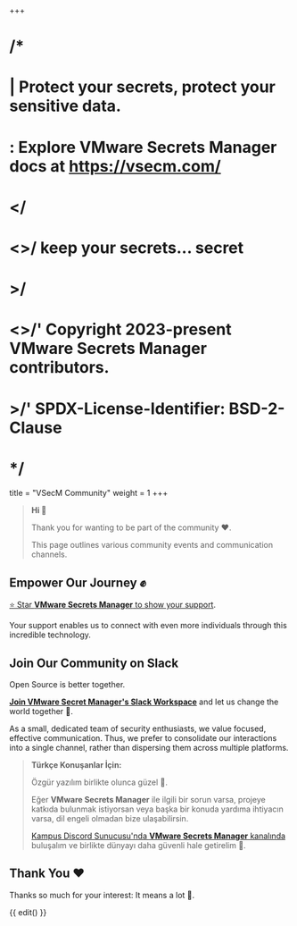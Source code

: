 +++
# /*
# |    Protect your secrets, protect your sensitive data.
# :    Explore VMware Secrets Manager docs at https://vsecm.com/
# </
# <>/  keep your secrets... secret
# >/
# <>/' Copyright 2023-present VMware Secrets Manager contributors.
# >/'  SPDX-License-Identifier: BSD-2-Clause
# */

title = "VSecM Community"
weight = 1
+++

> **Hi 👋**
>
> Thank you for wanting to be part of the community ❤️.
>
> This page outlines various community events and communication channels.

## Empower Our Journey ✊

[⭐️ Star **VMware Secrets Manager** to show your support](https://github.com/vmware-tanzu/secrets-manager).

Your support enables us to connect with even more individuals through this 
incredible technology.

## Join Our Community on Slack

Open Source is better together.

[**Join VMware Secret Manager's Slack Workspace**][slack]
and let us change the world together 🤘.

As a small, dedicated team of security enthusiasts, we value focused, effective
communication. Thus, we prefer to consolidate our interactions into a single
channel, rather than dispersing them across multiple platforms.

> **Türkçe Konuşanlar İçin:**
>
> Özgür yazılım birlikte olunca güzel 🤗.
>
> Eğer **VMware Secrets Manager** ile ilgili bir sorun varsa, projeye
> katkıda bulunmak istiyorsan veya başka bir konuda yardıma ihtiyacın varsa,
> dil engeli olmadan bize ulaşabilirsin.
>
> [Kampus Discord Sunucusu'nda **VMware Secrets Manager** kanalında][kampus]
> buluşalım ve birlikte dünyayı daha güvenli hale getirelim 🤘.

[kampus]: https://discord.gg/kampus "Join Kampus Discord Server"

## Thank You  ❤️

Thanks so much for your interest: It means a lot 🙏.

[ticket]: https://github.com/vmware-tanzu/secrets-manager/issues/new/choose
[slack]: https://join.slack.com/t/a-101-103-105-s/shared_invite/zt-287dbddk7-GCX495NK~FwO3bh_DAMAtQ "Join VSecM Slack"

{{ edit() }}
